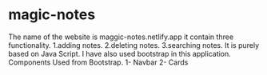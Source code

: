 # magic-notes

The name of the website is maggic-notes.netlify.app
it contain three functionality. 1.adding notes. 2.deleting notes. 3.searching notes.
It is purely based on Java Script.
I have also used bootstrap in this application.
Components Used from Bootstrap. 1- Navbar 2- Cards
